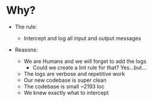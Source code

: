 # Why?

- The rule:
  - Intercept and log all input and output messages
  
- Reasons:
  - We are Humans and we will forget to add the logs
    - Could we create a lint rule for that? Yes...but...
  - The logs are verbose and repetitive work
  - Our new codebase is super clean
  - The codebase is small ~2193 loc
  - We knew exactly what to intercept